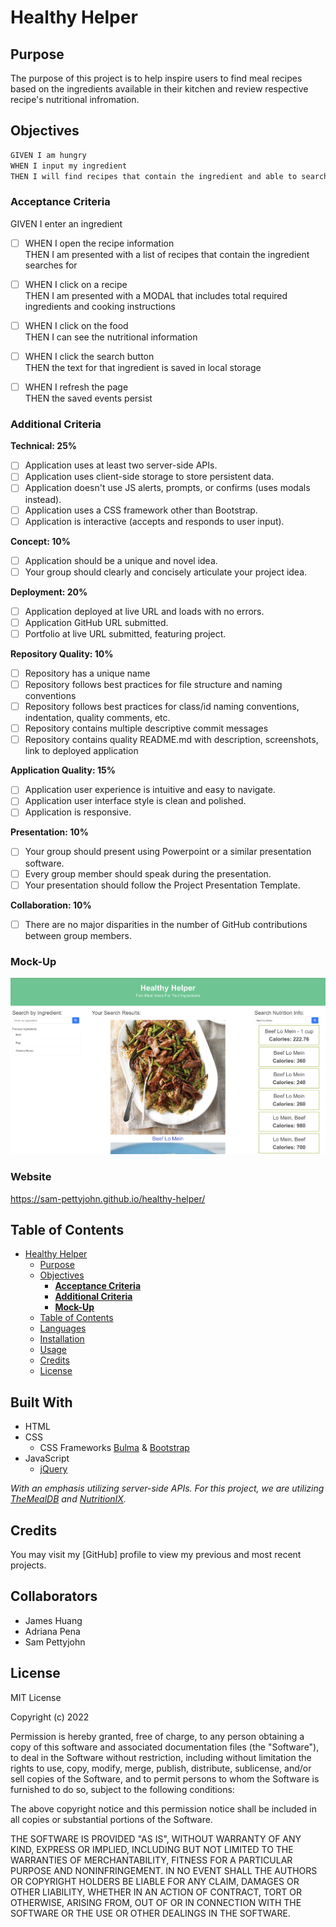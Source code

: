 # **Healthy Helper**

## Purpose
The purpose of this project is to help inspire users to find meal recipes based on the ingredients available in their kitchen and review respective recipe's nutritional infromation.

## Objectives
```md
GIVEN I am hungry
WHEN I input my ingredient
THEN I will find recipes that contain the ingredient and able to search for the nutritional info
```

### **Acceptance Criteria**

GIVEN I enter an ingredient
- [ ] WHEN I open the recipe information
<br>THEN I am presented with a list of recipes that contain the ingredient searches for

- [ ] WHEN I click on a recipe
<br>THEN I am presented with a MODAL that includes total required ingredients and cooking instructions

- [ ] WHEN I click on the food
<br>THEN I can see the nutritional information

- [ ] WHEN I click the search button
<br>THEN the text for that ingredient is saved in local storage

- [ ] WHEN I refresh the page
<br>THEN the saved events persist


### **Additional Criteria**

**Technical: 25%**
- [ ] Application uses at least two server-side APIs.
- [ ] Application uses client-side storage to store persistent data.
- [ ] Application doesn't use JS alerts, prompts, or confirms (uses modals instead).
- [ ] Application uses a CSS framework other than Bootstrap.
- [ ] Application is interactive (accepts and responds to user input).

**Concept: 10%**
- [ ] Application should be a unique and novel idea.
- [ ] Your group should clearly and concisely articulate your project idea.

**Deployment: 20%**
- [ ] Application deployed at live URL and loads with no errors.
- [ ] Application GitHub URL submitted.
- [ ] Portfolio at live URL submitted, featuring project.

**Repository Quality: 10%**
- [ ] Repository has a unique name
- [ ] Repository follows best practices for file structure and naming conventions
- [ ] Repository follows best practices for class/id naming conventions, indentation, quality comments, etc.
- [ ] Repository contains multiple descriptive commit messages
- [ ] Repository contains quality README.md with description, screenshots, link to deployed application

**Application Quality: 15%**
- [ ] Application user experience is intuitive and easy to navigate.
- [ ] Application user interface style is clean and polished.
- [ ] Application is responsive.

**Presentation: 10%**
- [ ] Your group should present using Powerpoint or a similar presentation software.
- [ ] Every group member should speak during the presentation.
- [ ] Your presentation should follow the Project Presentation Template.

**Collaboration: 10%**
- [ ] There are no major disparities in the number of GitHub contributions between group members.

### Mock-Up

![image](./assets/images/mock-up.png)

### Website
https://sam-pettyjohn.github.io/healthy-helper/

## Table of Contents

- [Healthy Helper](#healthy-helper)
  - [Purpose](#purpose)
  - [Objectives](#objectives)
    - [**Acceptance Criteria**](#acceptance-criteria)
    - [**Additional Criteria**](#additional-criteria)
    - [**Mock-Up**](#mock-up)
  - [Table of Contents](#table-of-contents)
  - [Languages](#built-with)
  - [Installation](#installation)
  - [Usage](#usage)
  - [Credits](#credits)
  - [License](#license)

## Built With

- HTML
- CSS
    - CSS Frameworks [Bulma](https://bulma.io/documentation/) & [Bootstrap](https://getbootstrap.com/docs/4.0/getting-started/introduction/)
- JavaScript
    - [jQuery](https://api.jquery.com/)

*With an emphasis utilizing server-side APIs. For this project, we are utilizing [TheMealDB](https://www.themealdb.com/api.php) and [NutritionIX](https://docs.google.com/document/d/1_q-K-ObMTZvO0qUEAxROrN3bwMujwAN25sLHwJzliK0/edit#heading=h.jpcgv4yap78u).*

## Credits

You may visit my [GitHub] profile to view my previous and most recent projects.

## Collaborators

- James Huang
- Adriana Pena
- Sam Pettyjohn

## License
MIT License

Copyright (c) 2022 

Permission is hereby granted, free of charge, to any person obtaining a copy
of this software and associated documentation files (the "Software"), to deal
in the Software without restriction, including without limitation the rights
to use, copy, modify, merge, publish, distribute, sublicense, and/or sell
copies of the Software, and to permit persons to whom the Software is
furnished to do so, subject to the following conditions:

The above copyright notice and this permission notice shall be included in all
copies or substantial portions of the Software.

THE SOFTWARE IS PROVIDED "AS IS", WITHOUT WARRANTY OF ANY KIND, EXPRESS OR IMPLIED, INCLUDING BUT NOT LIMITED TO THE WARRANTIES OF MERCHANTABILITY, FITNESS FOR A PARTICULAR PURPOSE AND NONINFRINGEMENT. IN NO EVENT SHALL THE AUTHORS OR COPYRIGHT HOLDERS BE LIABLE FOR ANY CLAIM, DAMAGES OR OTHER LIABILITY, WHETHER IN AN ACTION OF CONTRACT, TORT OR OTHERWISE, ARISING FROM, OUT OF OR IN CONNECTION WITH THE SOFTWARE OR THE USE OR OTHER DEALINGS IN THE SOFTWARE.